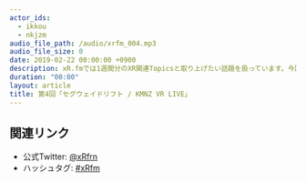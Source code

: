 ```yaml
---
actor_ids:
  - ikkou
  - nkjzm
audio_file_path: /audio/xrfm_004.mp3
audio_file_size: 0
date: 2019-02-22 00:00:00 +0900
description: xR.fmでは1週間分のXR関連Topicsと取り上げたい話題を扱っています。今回はセグウェイドリフトやKMNZ VR LIVEの話を取り上げました。
duration: "00:00"
layout: article
title: 第4回「セグウェイドリフト / KMNZ VR LIVE」
---
```


## 関連リンク

- 公式Twitter: [@xRfrn](https://twitter.com/xrfrn)
- ハッシュタグ: [#xRfm](https://twitter.com/hashtag/xRfm?src=hash)
